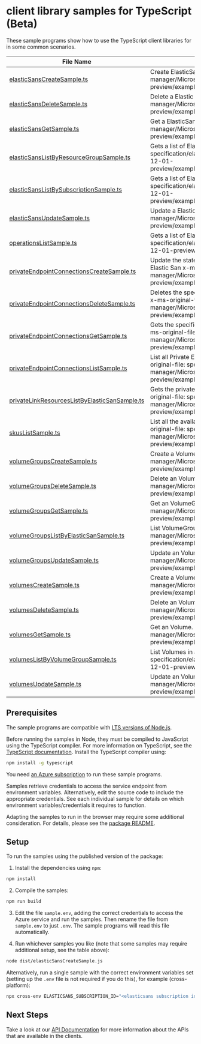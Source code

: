 # client library samples for TypeScript (Beta)

These sample programs show how to use the TypeScript client libraries for in some common scenarios.

| **File Name**                                                                               | **Description**                                                                                                                                                                                                                                                        |
| ------------------------------------------------------------------------------------------- | ---------------------------------------------------------------------------------------------------------------------------------------------------------------------------------------------------------------------------------------------------------------------- |
| [elasticSansCreateSample.ts][elasticsanscreatesample]                                       | Create ElasticSan. x-ms-original-file: specification/elasticsan/resource-manager/Microsoft.ElasticSan/preview/2022-12-01-preview/examples/ElasticSans_Create_MaximumSet_Gen.json                                                                                       |
| [elasticSansDeleteSample.ts][elasticsansdeletesample]                                       | Delete a Elastic San. x-ms-original-file: specification/elasticsan/resource-manager/Microsoft.ElasticSan/preview/2022-12-01-preview/examples/ElasticSans_Delete_MaximumSet_Gen.json                                                                                    |
| [elasticSansGetSample.ts][elasticsansgetsample]                                             | Get a ElasticSan. x-ms-original-file: specification/elasticsan/resource-manager/Microsoft.ElasticSan/preview/2022-12-01-preview/examples/ElasticSans_Get_MaximumSet_Gen.json                                                                                           |
| [elasticSansListByResourceGroupSample.ts][elasticsanslistbyresourcegroupsample]             | Gets a list of ElasticSan in a resource group. x-ms-original-file: specification/elasticsan/resource-manager/Microsoft.ElasticSan/preview/2022-12-01-preview/examples/ElasticSans_ListByResourceGroup_MaximumSet_Gen.json                                              |
| [elasticSansListBySubscriptionSample.ts][elasticsanslistbysubscriptionsample]               | Gets a list of ElasticSans in a subscription x-ms-original-file: specification/elasticsan/resource-manager/Microsoft.ElasticSan/preview/2022-12-01-preview/examples/ElasticSans_ListBySubscription_MaximumSet_Gen.json                                                 |
| [elasticSansUpdateSample.ts][elasticsansupdatesample]                                       | Update a Elastic San. x-ms-original-file: specification/elasticsan/resource-manager/Microsoft.ElasticSan/preview/2022-12-01-preview/examples/ElasticSans_Update_MaximumSet_Gen.json                                                                                    |
| [operationsListSample.ts][operationslistsample]                                             | Gets a list of ElasticSan operations. x-ms-original-file: specification/elasticsan/resource-manager/Microsoft.ElasticSan/preview/2022-12-01-preview/examples/Operations_List_MaximumSet_Gen.json                                                                       |
| [privateEndpointConnectionsCreateSample.ts][privateendpointconnectionscreatesample]         | Update the state of specified private endpoint connection associated with the Elastic San x-ms-original-file: specification/elasticsan/resource-manager/Microsoft.ElasticSan/preview/2022-12-01-preview/examples/PrivateEndpointConnections_Create_MaximumSet_Gen.json |
| [privateEndpointConnectionsDeleteSample.ts][privateendpointconnectionsdeletesample]         | Deletes the specified private endpoint connection associated with the Elastic San x-ms-original-file: specification/elasticsan/resource-manager/Microsoft.ElasticSan/preview/2022-12-01-preview/examples/PrivateEndpointConnections_Delete_MaximumSet_Gen.json         |
| [privateEndpointConnectionsGetSample.ts][privateendpointconnectionsgetsample]               | Gets the specified private endpoint connection associated with the Elastic San x-ms-original-file: specification/elasticsan/resource-manager/Microsoft.ElasticSan/preview/2022-12-01-preview/examples/PrivateEndpointConnections_Get_MaximumSet_Gen.json               |
| [privateEndpointConnectionsListSample.ts][privateendpointconnectionslistsample]             | List all Private Endpoint Connections associated with the Elastic San. x-ms-original-file: specification/elasticsan/resource-manager/Microsoft.ElasticSan/preview/2022-12-01-preview/examples/PrivateEndpointConnections_List_MaximumSet_Gen.json                      |
| [privateLinkResourcesListByElasticSanSample.ts][privatelinkresourceslistbyelasticsansample] | Gets the private link resources that need to be created for a elastic San. x-ms-original-file: specification/elasticsan/resource-manager/Microsoft.ElasticSan/preview/2022-12-01-preview/examples/PrivateLinkResources_ListByElasticSan_MaximumSet_Gen.json            |
| [skusListSample.ts][skuslistsample]                                                         | List all the available Skus in the region and information related to them x-ms-original-file: specification/elasticsan/resource-manager/Microsoft.ElasticSan/preview/2022-12-01-preview/examples/Skus_List_MaximumSet_Gen.json                                         |
| [volumeGroupsCreateSample.ts][volumegroupscreatesample]                                     | Create a Volume Group. x-ms-original-file: specification/elasticsan/resource-manager/Microsoft.ElasticSan/preview/2022-12-01-preview/examples/VolumeGroups_Create_MaximumSet_Gen.json                                                                                  |
| [volumeGroupsDeleteSample.ts][volumegroupsdeletesample]                                     | Delete an VolumeGroup. x-ms-original-file: specification/elasticsan/resource-manager/Microsoft.ElasticSan/preview/2022-12-01-preview/examples/VolumeGroups_Delete_MaximumSet_Gen.json                                                                                  |
| [volumeGroupsGetSample.ts][volumegroupsgetsample]                                           | Get an VolumeGroups. x-ms-original-file: specification/elasticsan/resource-manager/Microsoft.ElasticSan/preview/2022-12-01-preview/examples/VolumeGroups_Get_MaximumSet_Gen.json                                                                                       |
| [volumeGroupsListByElasticSanSample.ts][volumegroupslistbyelasticsansample]                 | List VolumeGroups. x-ms-original-file: specification/elasticsan/resource-manager/Microsoft.ElasticSan/preview/2022-12-01-preview/examples/VolumeGroups_ListByElasticSan_MaximumSet_Gen.json                                                                            |
| [volumeGroupsUpdateSample.ts][volumegroupsupdatesample]                                     | Update an VolumeGroup. x-ms-original-file: specification/elasticsan/resource-manager/Microsoft.ElasticSan/preview/2022-12-01-preview/examples/VolumeGroups_Update_MaximumSet_Gen.json                                                                                  |
| [volumesCreateSample.ts][volumescreatesample]                                               | Create a Volume. x-ms-original-file: specification/elasticsan/resource-manager/Microsoft.ElasticSan/preview/2022-12-01-preview/examples/Volumes_Create_MaximumSet_Gen.json                                                                                             |
| [volumesDeleteSample.ts][volumesdeletesample]                                               | Delete an Volume. x-ms-original-file: specification/elasticsan/resource-manager/Microsoft.ElasticSan/preview/2022-12-01-preview/examples/Volumes_Delete_MaximumSet_Gen.json                                                                                            |
| [volumesGetSample.ts][volumesgetsample]                                                     | Get an Volume. x-ms-original-file: specification/elasticsan/resource-manager/Microsoft.ElasticSan/preview/2022-12-01-preview/examples/Volumes_Get_MaximumSet_Gen.json                                                                                                  |
| [volumesListByVolumeGroupSample.ts][volumeslistbyvolumegroupsample]                         | List Volumes in a VolumeGroup. x-ms-original-file: specification/elasticsan/resource-manager/Microsoft.ElasticSan/preview/2022-12-01-preview/examples/Volumes_ListByVolumeGroup_MaximumSet_Gen.json                                                                    |
| [volumesUpdateSample.ts][volumesupdatesample]                                               | Update an Volume. x-ms-original-file: specification/elasticsan/resource-manager/Microsoft.ElasticSan/preview/2022-12-01-preview/examples/Volumes_Update_MaximumSet_Gen.json                                                                                            |

## Prerequisites

The sample programs are compatible with [LTS versions of Node.js](https://github.com/nodejs/release#release-schedule).

Before running the samples in Node, they must be compiled to JavaScript using the TypeScript compiler. For more information on TypeScript, see the [TypeScript documentation][typescript]. Install the TypeScript compiler using:

```bash
npm install -g typescript
```

You need [an Azure subscription][freesub] to run these sample programs.

Samples retrieve credentials to access the service endpoint from environment variables. Alternatively, edit the source code to include the appropriate credentials. See each individual sample for details on which environment variables/credentials it requires to function.

Adapting the samples to run in the browser may require some additional consideration. For details, please see the [package README][package].

## Setup

To run the samples using the published version of the package:

1. Install the dependencies using `npm`:

```bash
npm install
```

2. Compile the samples:

```bash
npm run build
```

3. Edit the file `sample.env`, adding the correct credentials to access the Azure service and run the samples. Then rename the file from `sample.env` to just `.env`. The sample programs will read this file automatically.

4. Run whichever samples you like (note that some samples may require additional setup, see the table above):

```bash
node dist/elasticSansCreateSample.js
```

Alternatively, run a single sample with the correct environment variables set (setting up the `.env` file is not required if you do this), for example (cross-platform):

```bash
npx cross-env ELASTICSANS_SUBSCRIPTION_ID="<elasticsans subscription id>" ELASTICSANS_RESOURCE_GROUP="<elasticsans resource group>" ELASTICSANS_SUBSCRIPTION_ID="<elasticsans subscription id>" ELASTICSANS_RESOURCE_GROUP="<elasticsans resource group>" node dist/elasticSansCreateSample.js
```

## Next Steps

Take a look at our [API Documentation][apiref] for more information about the APIs that are available in the clients.

[elasticsanscreatesample]: https://github.com/Azure/azure-sdk-for-js/blob/main/sdk/elasticsans/arm-elasticsan/samples/v1-beta/typescript/src/elasticSansCreateSample.ts
[elasticsansdeletesample]: https://github.com/Azure/azure-sdk-for-js/blob/main/sdk/elasticsans/arm-elasticsan/samples/v1-beta/typescript/src/elasticSansDeleteSample.ts
[elasticsansgetsample]: https://github.com/Azure/azure-sdk-for-js/blob/main/sdk/elasticsans/arm-elasticsan/samples/v1-beta/typescript/src/elasticSansGetSample.ts
[elasticsanslistbyresourcegroupsample]: https://github.com/Azure/azure-sdk-for-js/blob/main/sdk/elasticsans/arm-elasticsan/samples/v1-beta/typescript/src/elasticSansListByResourceGroupSample.ts
[elasticsanslistbysubscriptionsample]: https://github.com/Azure/azure-sdk-for-js/blob/main/sdk/elasticsans/arm-elasticsan/samples/v1-beta/typescript/src/elasticSansListBySubscriptionSample.ts
[elasticsansupdatesample]: https://github.com/Azure/azure-sdk-for-js/blob/main/sdk/elasticsans/arm-elasticsan/samples/v1-beta/typescript/src/elasticSansUpdateSample.ts
[operationslistsample]: https://github.com/Azure/azure-sdk-for-js/blob/main/sdk/elasticsans/arm-elasticsan/samples/v1-beta/typescript/src/operationsListSample.ts
[privateendpointconnectionscreatesample]: https://github.com/Azure/azure-sdk-for-js/blob/main/sdk/elasticsans/arm-elasticsan/samples/v1-beta/typescript/src/privateEndpointConnectionsCreateSample.ts
[privateendpointconnectionsdeletesample]: https://github.com/Azure/azure-sdk-for-js/blob/main/sdk/elasticsans/arm-elasticsan/samples/v1-beta/typescript/src/privateEndpointConnectionsDeleteSample.ts
[privateendpointconnectionsgetsample]: https://github.com/Azure/azure-sdk-for-js/blob/main/sdk/elasticsans/arm-elasticsan/samples/v1-beta/typescript/src/privateEndpointConnectionsGetSample.ts
[privateendpointconnectionslistsample]: https://github.com/Azure/azure-sdk-for-js/blob/main/sdk/elasticsans/arm-elasticsan/samples/v1-beta/typescript/src/privateEndpointConnectionsListSample.ts
[privatelinkresourceslistbyelasticsansample]: https://github.com/Azure/azure-sdk-for-js/blob/main/sdk/elasticsans/arm-elasticsan/samples/v1-beta/typescript/src/privateLinkResourcesListByElasticSanSample.ts
[skuslistsample]: https://github.com/Azure/azure-sdk-for-js/blob/main/sdk/elasticsans/arm-elasticsan/samples/v1-beta/typescript/src/skusListSample.ts
[volumegroupscreatesample]: https://github.com/Azure/azure-sdk-for-js/blob/main/sdk/elasticsans/arm-elasticsan/samples/v1-beta/typescript/src/volumeGroupsCreateSample.ts
[volumegroupsdeletesample]: https://github.com/Azure/azure-sdk-for-js/blob/main/sdk/elasticsans/arm-elasticsan/samples/v1-beta/typescript/src/volumeGroupsDeleteSample.ts
[volumegroupsgetsample]: https://github.com/Azure/azure-sdk-for-js/blob/main/sdk/elasticsans/arm-elasticsan/samples/v1-beta/typescript/src/volumeGroupsGetSample.ts
[volumegroupslistbyelasticsansample]: https://github.com/Azure/azure-sdk-for-js/blob/main/sdk/elasticsans/arm-elasticsan/samples/v1-beta/typescript/src/volumeGroupsListByElasticSanSample.ts
[volumegroupsupdatesample]: https://github.com/Azure/azure-sdk-for-js/blob/main/sdk/elasticsans/arm-elasticsan/samples/v1-beta/typescript/src/volumeGroupsUpdateSample.ts
[volumescreatesample]: https://github.com/Azure/azure-sdk-for-js/blob/main/sdk/elasticsans/arm-elasticsan/samples/v1-beta/typescript/src/volumesCreateSample.ts
[volumesdeletesample]: https://github.com/Azure/azure-sdk-for-js/blob/main/sdk/elasticsans/arm-elasticsan/samples/v1-beta/typescript/src/volumesDeleteSample.ts
[volumesgetsample]: https://github.com/Azure/azure-sdk-for-js/blob/main/sdk/elasticsans/arm-elasticsan/samples/v1-beta/typescript/src/volumesGetSample.ts
[volumeslistbyvolumegroupsample]: https://github.com/Azure/azure-sdk-for-js/blob/main/sdk/elasticsans/arm-elasticsan/samples/v1-beta/typescript/src/volumesListByVolumeGroupSample.ts
[volumesupdatesample]: https://github.com/Azure/azure-sdk-for-js/blob/main/sdk/elasticsans/arm-elasticsan/samples/v1-beta/typescript/src/volumesUpdateSample.ts
[apiref]: https://docs.microsoft.com/javascript/api/@azure/arm-elasticsan?view=azure-node-preview
[freesub]: https://azure.microsoft.com/free/
[package]: https://github.com/Azure/azure-sdk-for-js/tree/main/sdk/elasticsans/arm-elasticsan/README.md
[typescript]: https://www.typescriptlang.org/docs/home.html

